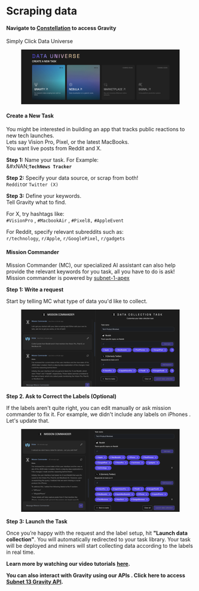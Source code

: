 # Scraping data

#### Navigate to [Constellation](https://app.macrocosmos.ai/gravity/tasks) to access Gravity&#x20;

Simply Click Data Universe

<figure><img src="../../.gitbook/assets/Screenshot 2025-04-03 at 14.45.57.png" alt=""><figcaption></figcaption></figure>

#### **Create a New Task**

You might be interested in building an app that tracks public reactions to new tech launches.\
Lets say Vision Pro, Pixel, or the latest MacBooks.\
You want live posts from Reddit and X.

**Step 1:** Name your task. For Example:\
&#xNAN;**`TechNews Tracker`**

**Step 2:** Specify your data source, or scrap from both!\
`Reddit`or `Twitter (X)`

**Step 3:** Define your keywords.\
Tell Gravity what to find.

For X, try hashtags like:\
`#VisionPro` , `#MacbookAir` , `#Pixel8,` `#AppleEvent`

For Reddit, specify relevant subreddits such as:\
`r/technology`, `r/Apple`, `r/GooglePixel`, `r/gadgets`



#### Mission Commander&#x20;

Mission Commander (MC), our specialized AI assistant can also help provide the relevant keywords for you task, all you have to do is ask! Mission commander is powered by [subnet-1-apex](../../subnets/subnet-1-apex/ "mention")



**Step 1: Write a request**&#x20;

Start by telling MC what type of data you'd like to collect.

<figure><img src="../../.gitbook/assets/Screenshot 2025-04-07 at 17.21.51.png" alt=""><figcaption></figcaption></figure>



**Step 2. Ask to Correct the Labels (Optional)**

If the labels aren't quite right, you can edit manually or ask mission commander to fix it. For example, we didn't include any labels on iPhones . Let's update that.

<figure><img src="../../.gitbook/assets/Screenshot 2025-04-07 at 18.00.49.png" alt=""><figcaption></figcaption></figure>

**Step 3: Launch the Task**

Once you’re happy with the request and the label setup, hit **"Launch data collection"**. You will automatically redirected to your task library. Your task will be deployed and miners will start collecting data according to the labels in real time.

**Learn more by watching our video tutorials** [**here**](https://macrocosmosai.substack.com/p/0cb3c240-5f5e-48fb-bd33-17b216ee52d0?postPreview=paid\&updated=2025-04-03T11%3A29%3A18.787Z\&audience=everyone\&free_preview=false\&freemail=true)**.**

**You can also interact with Gravity using our APIs . Click here to access** [**Subnet 13 Gravity API**](../../developers/macrocosmos-sdk/gravity.md)**.**
